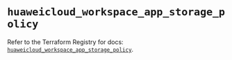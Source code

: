 # `huaweicloud_workspace_app_storage_policy`

Refer to the Terraform Registry for docs: [`huaweicloud_workspace_app_storage_policy`](https://registry.terraform.io/providers/huaweicloud/huaweicloud/1.71.1/docs/resources/workspace_app_storage_policy).
